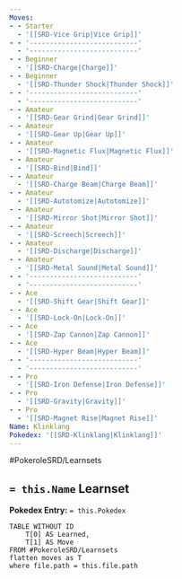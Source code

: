 ```yaml
---
Moves:
- - Starter
  - '[[SRD-Vice Grip|Vice Grip]]'
- - '---------------------------'
  - '---------------------------'
- - Beginner
  - '[[SRD-Charge|Charge]]'
- - Beginner
  - '[[SRD-Thunder Shock|Thunder Shock]]'
- - '---------------------------'
  - '---------------------------'
- - Amateur
  - '[[SRD-Gear Grind|Gear Grind]]'
- - Amateur
  - '[[SRD-Gear Up|Gear Up]]'
- - Amateur
  - '[[SRD-Magnetic Flux|Magnetic Flux]]'
- - Amateur
  - '[[SRD-Bind|Bind]]'
- - Amateur
  - '[[SRD-Charge Beam|Charge Beam]]'
- - Amateur
  - '[[SRD-Autotomize|Autotomize]]'
- - Amateur
  - '[[SRD-Mirror Shot|Mirror Shot]]'
- - Amateur
  - '[[SRD-Screech|Screech]]'
- - Amateur
  - '[[SRD-Discharge|Discharge]]'
- - Amateur
  - '[[SRD-Metal Sound|Metal Sound]]'
- - '---------------------------'
  - '---------------------------'
- - Ace
  - '[[SRD-Shift Gear|Shift Gear]]'
- - Ace
  - '[[SRD-Lock-On|Lock-On]]'
- - Ace
  - '[[SRD-Zap Cannon|Zap Cannon]]'
- - Ace
  - '[[SRD-Hyper Beam|Hyper Beam]]'
- - '---------------------------'
  - '---------------------------'
- - Pro
  - '[[SRD-Iron Defense|Iron Defense]]'
- - Pro
  - '[[SRD-Gravity|Gravity]]'
- - Pro
  - '[[SRD-Magnet Rise|Magnet Rise]]'
Name: Klinklang
Pokedex: '[[SRD-Klinklang|Klinklang]]'
---
```


#PokeroleSRD/Learnsets

## `= this.Name` Learnset

**Pokedex Entry:** `= this.Pokedex`

```dataview
TABLE WITHOUT ID
    T[0] AS Learned,
    T[1] AS Move
FROM #PokeroleSRD/Learnsets
flatten moves as T
where file.path = this.file.path
```

